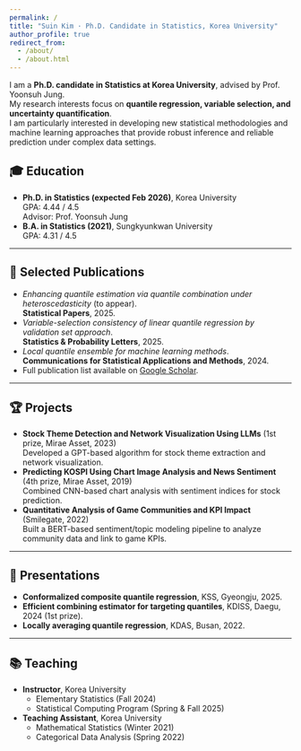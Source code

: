 ```yaml
---
permalink: /
title: "Suin Kim · Ph.D. Candidate in Statistics, Korea University"
author_profile: true
redirect_from: 
  - /about/
  - /about.html
---
```


I am a **Ph.D. candidate in Statistics at Korea University**, advised by Prof. Yoonsuh Jung.  
My research interests focus on **quantile regression, variable selection, and uncertainty quantification**.  
I am particularly interested in developing new statistical methodologies and machine learning approaches that provide robust inference and reliable prediction under complex data settings.  


## 🎓 Education
- **Ph.D. in Statistics (expected Feb 2026)**, Korea University  
  GPA: 4.44 / 4.5  
  Advisor: Prof. Yoonsuh Jung  
- **B.A. in Statistics (2021)**, Sungkyunkwan University  
  GPA: 4.31 / 4.5  

---

## 📄 Selected Publications
- *Enhancing quantile estimation via quantile combination under heteroscedasticity* (to appear).  
  **Statistical Papers**, 2025.  
- *Variable-selection consistency of linear quantile regression by validation set approach*.  
  **Statistics & Probability Letters**, 2025.  
- *Local quantile ensemble for machine learning methods*.  
  **Communications for Statistical Applications and Methods**, 2024.  
- Full publication list available on [Google Scholar](https://scholar.google.co.kr/citations?user=eQPLBW4AAAAJ&hl=ko).  

---

## 🏆 Projects
- **Stock Theme Detection and Network Visualization Using LLMs** (1st prize, Mirae Asset, 2023)  
  Developed a GPT-based algorithm for stock theme extraction and network visualization.  
- **Predicting KOSPI Using Chart Image Analysis and News Sentiment** (4th prize, Mirae Asset, 2019)  
  Combined CNN-based chart analysis with sentiment indices for stock prediction.  
- **Quantitative Analysis of Game Communities and KPI Impact** (Smilegate, 2022)  
  Built a BERT-based sentiment/topic modeling pipeline to analyze community data and link to game KPIs.  

---

## 🎤 Presentations
- **Conformalized composite quantile regression**, KSS, Gyeongju, 2025.  
- **Efficient combining estimator for targeting quantiles**, KDISS, Daegu, 2024 (1st prize).  
- **Locally averaging quantile regression**, KDAS, Busan, 2022.  

---

## 📚 Teaching
- **Instructor**, Korea University  
  - Elementary Statistics (Fall 2024)  
  - Statistical Computing Program (Spring & Fall 2025)  
- **Teaching Assistant**, Korea University  
  - Mathematical Statistics (Winter 2021)  
  - Categorical Data Analysis (Spring 2022)  
